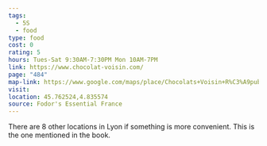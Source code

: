 ```yaml
---
tags:
  - 5S
  - food
type: food
cost: 0
rating: 5
hours: Tues-Sat 9:30AM-7:30PM Mon 10AM-7PM
link: https://www.chocolat-voisin.com/
page: "484"
map-link: https://www.google.com/maps/place/Chocolats+Voisin+R%C3%A9publique/@45.7625524,4.8260058,16z/data=!3m1!5s0x47f4ea566d49af83:0x878d1bc9982110d4!4m10!1m2!2m1!1svoisin!3m6!1s0x47f4ea566b1770b7:0x6b4dcac04e574b46!8m2!3d45.7625524!4d4.835533!15sCgZ2b2lzaW5aCCIGdm9pc2lukgERY2hvY29sYXRlX2FydGlzYW7gAQA!16s%2Fg%2F1t_wnps1?entry=ttu&g_ep=EgoyMDI0MTAwMi4xIKXMDSoASAFQAw%3D%3D
visit: 
location: 45.762524,4.835574
source: Fodor's Essential France
---
```

There are 8 other locations in Lyon if something is more convenient. This is the one mentioned in the book.